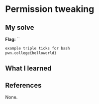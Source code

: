 # Permission tweaking 

## My solve
**Flag:** ``


```bash
example triple ticks for bash
pwn.college{helloworld}
```

## What I learned


## References 
None.
